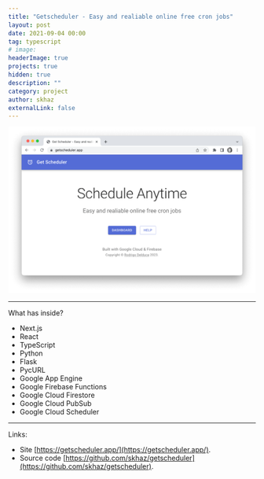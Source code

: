 ```yaml
---
title: "Getscheduler - Easy and realiable online free cron jobs"
layout: post
date: 2021-09-04 00:00
tag: typescript
# image:
headerImage: true
projects: true
hidden: true
description: ""
category: project
author: skhaz
externalLink: false
---
```


![Screenshot](/assets/getscheduler.png)

---

What has inside?

-   Next.js
-   React
-   TypeScript
-   Python
-   Flask
-   PycURL
-   Google App Engine
-   Google Firebase Functions
-   Google Cloud Firestore
-   Google Cloud PubSub
-   Google Cloud Scheduler

---

Links:

-   Site [https://getscheduler.app/](https://getscheduler.app/).
-   Source code [https://github.com/skhaz/getscheduler](https://github.com/skhaz/getscheduler).
